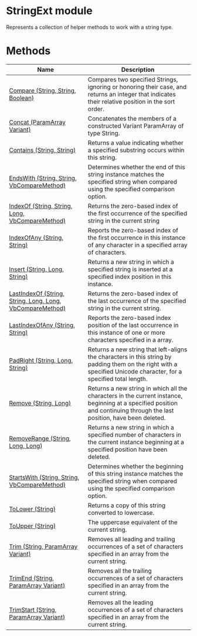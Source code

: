 # StringExt module

Represents a collection of helper methods to work with a string type.

# Methods

|Name|Description|
|---|---|
|[Compare (String, String, Boolean)](./Compare.md)|Compares two specified Strings, ignoring or honoring their case, and returns an integer that indicates their relative position in the sort order.|
|[Concat (ParamArray Variant)](./Concat.md)|Concatenates the members of a constructed Variant ParamArray of type String.|
|[Contains (String, String)](./Contains.md)|Returns a value indicating whether a specified substring occurs within this string.|
|[EndsWith (String, String, VbCompareMethod)](./EndsWith.md)|Determines whether the end of this string instance matches the specified string when compared using the specified comparison option.|
|[IndexOf (String, String, Long, VbCompareMethod)](./IndexOf.md)|Returns the zero-based index of the first occurrence of the specified string in the current string|
|[IndexOfAny (String, String)](./IndexOfAny.md)|Reports the zero-based index of the first occurrence in this instance of any character in a specified array of characters.|
|[Insert (String, Long, String)](./Insert.md)|Returns a new string in which a specified string is inserted at a specified index position in this instance.|
|[LastIndexOf (String, String, Long, Long, VbCompareMethod)](./LastIndexOf.md)|Returns the zero-based index of the last occurrence of the specified string in the current string.|
|[LastIndexOfAny (String, String)](./LastIndexOfAny.md)|Reports the zero-based index position of the last occurrence in this instance of one or more characters specified in a array.|
|[PadRight (String, Long, String)](./PadRight.md)|Returns a new string that left-aligns the characters in this string by padding them on the right with a specified Unicode character, for a specified total length.|
|[Remove (String, Long)](./Remove.md)|Returns a new string in which all the characters in the current instance, beginning at a specified position and continuing through the last position, have been deleted.|
|[RemoveRange (String, Long, Long)](./RemoveRange.md)|Returns a new string in which a specified number of characters in the current instance beginning at a specified position have been deleted.|
|[StartsWith (String, String, VbCompareMethod)](./StartsWith.md)|Determines whether the beginning of this string instance matches the specified string when compared using the specified comparison option.|
|[ToLower (String)](./ToLower.md)|Returns a copy of this string converted to lowercase.|
|[ToUpper (String)](./ToUpper.md)|The uppercase equivalent of the current string.|
|[Trim (String, ParamArray Variant)](./Trim.md)|Removes all leading and trailing occurrences of a set of characters specified in an array from the current string.|
|[TrimEnd (String, ParamArray Variant)](./TrimEnd.md)|Removes all the trailing occurrences of a set of characters specified in an array from the current string.|
|[TrimStart (String, ParamArray Variant)](./TrimStart.md)|Removes all the leading occurrences of a set of characters specified in an array from the current string.|
